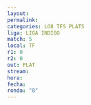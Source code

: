 ```yaml
---
layout: 
permalink: 
categories: LO8 TFS PLATS
liga: LIGA INDIGO
match: 5
local: TF
r1: 0
r2: 0
out: PLAT
stream: 
hora: 
fecha: 
ronda: "8"
---
```

